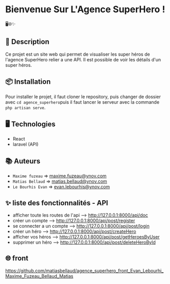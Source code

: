 # Bienvenue Sur L'Agence SuperHero !

🖥️🌐✨

## 📝 Description

Ce projet est un site web qui permet de visualiser les super héros de l'agence SuperHero relier a une API. Il est possible de voir les détails d'un super héros.

## 📦 Installation

Pour installer le projet, il faut cloner le repository, puis changer de dossier avec `cd agence_superhero`puis il faut lancer le serveur avec la commande `php artisan serve`.

## 🖥️ Technologies

- React
- laravel (API)

## 📚 Auteurs

- `Maxime fuzeau` => maxime.fuzeau@ynov.com
- `Matias Bellaud` => matias.bellaud@ynov.com
- `Le Bourhis Evan` => evan.lebourhis@ynov.com

## ✨ liste des fonctionnalités - API

- afficher toute les routes de l'api --> http://127.0.0.1:8000/api/doc
- créer un compte --> http://127.0.0.1:8000/api/post/register
- se connecter a un compte --> http://127.0.0.1:8000/api/post/login
- créer un héro --> http://127.0.0.1:8000/api/post/createHero
- afficher vos héros --> http://127.0.0.1:8000/api/post/getHeroesByUser
- supprimer un héro --> http://127.0.0.1:8000/api/post/deleteHeroById


## 🌐 front

https://github.com/matiasbellaud/agence_superhero_front_Evan_Lebourhi_Maxime_Fuzeau_Bellaud_Matias

